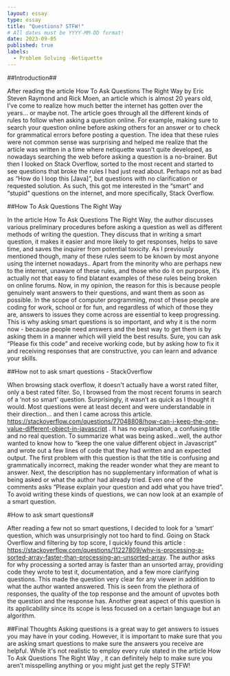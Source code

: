 ```yaml
---
layout: essay
type: essay
title: "Questions? STFW!"
# All dates must be YYYY-MM-DD format!
date: 2023-09-05
published: true
labels:
  - Problem Solving -Netiquette
---
```


##Introduction##

After reading the article How To Ask Questions The Right Way by Eric Steven Raymond and Rick Moen, an article which is almost 20 years old, I’ve come to realize how much better the internet has gotten over the years… or maybe not. The article goes through all the different kinds of rules to follow when asking a question online. For example, making sure to search your question online before asking others for an answer or to check for grammatical errors before posting a question. The idea that these rules were not common sense was surprising and helped me realize that the article was written in a time where netiquette wasn’t quite developed, as nowadays searching the web before asking a question is a no-brainer. But then I looked on Stack Overflow, sorted to the most recent and started to see questions that broke the rules I had just read about. Perhaps not as bad as “How do I loop this [Java]”, but questions with no clarification or requested solution. As such, this got me interested in the “smart” and “stupid” questions on the internet, and more specifically, Stack Overflow.

##How To Ask Questions The Right Way 

In the article How To Ask Questions The Right Way, the author discusses various preliminary procedures before asking a question as well as different methods of writing the question. They discuss that in writing a smart question, it makes it easier and more likely to get responses, helps to save time, and saves the inquirer from potential toxicity. As I previously mentioned though, many of these rules seem to be known by most anyone using the internet nowadays.. Apart from the minority who are perhaps new to the internet, unaware of these rules, and those who do it on purpose, it’s actually not that easy to find blatant examples of these rules being broken on online forums. Now, in my opinion, the reason for this is because people genuinely want answers to their questions, and want them as soon as possible. In the scope of computer programming, most of these people are coding for work, school or for fun, and regardless of which of those they are, answers to issues they come across are essential to keep progressing. This is why asking smart questions is so important, and why it is the norm now - because people need answers and the best way to get them is by asking them in a manner which will yield the best results. Sure, you can ask “Please fix this code” and receive working code, but by asking how to fix it and receiving responses that are constructive, you can learn and advance your skills.
 
##How not to ask smart questions - StackOverflow

When browsing stack overflow, it doesn't actually have a worst rated filter, only a best rated filter. So, I browsed from the most recent forums in search of a ‘not so smart’ question. Surprisingly, it wasn’t as quick as I thought it would. Most questions were at least decent and were understandable in their direction… and then I came across this article. https://stackoverflow.com/questions/77048808/how-can-i-keep-the-one-value-different-object-in-javascript . It has no explanation, a confusing title and no real question. To summarize what was being asked…well, the author wanted to know how to “keep the one value different object in Javascript” and wrote out a few lines of code that they had written and an expected output. The first problem with this question is that the title is confusing and grammatically incorrect, making the reader wonder what they are meant to answer. Next, the description has no supplementary information of what is being asked or what the author had already tried. Even one of the comments asks “Please explain your question and add what you have tried”. To avoid writing these kinds of questions, we can now look at an example of a smart question.

#How to ask smart questions#

After reading a few not so smart questions, I decided to look for a ‘smart’ question, which was unsurprisingly not too hard to find. Going on Stack Overflow and filtering by top score, I quickly found this article : https://stackoverflow.com/questions/11227809/why-is-processing-a-sorted-array-faster-than-processing-an-unsorted-array. The author asks for why processing a sorted array is faster than an unsorted array, providing code they wrote to test it, documentation, and a few more clarifying questions. This made the question very clear for any viewer in addition to what the author wanted answered. This is seen from the plethora of responses, the quality of the top response and the amount of upvotes both the question and the response has. Another great aspect of this question is its applicability since its scope is less focused on a certain language but an algorithm.

##Final Thoughts
Asking questions is a great way to get answers to issues you may have in your coding. However, it is important to make sure that you are asking smart questions to make sure the answers you receive are helpful. While it's not realistic to employ every rule stated in the article 
How To Ask Questions The Right Way , it can definitely help to make sure you aren’t misspelling anything or you might just get the reply STFW!
